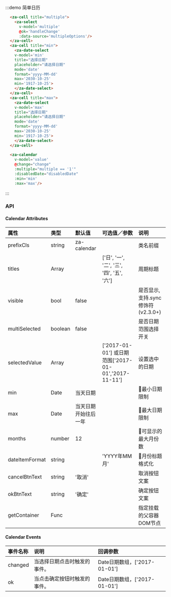 <script>
export default {
  data() {
    return {
      min: '2018-02-02',
      max: '2018-02-28',
      value: '2018-02-25',
      multiple: 0,
      multipleOptions: [
        { value: '1', label: "true" },
        { value: '0', label: "false" }
      ]
    }
  },
  methods: {
    change(date) {
      console.log(date);
    },
    handleChange(val) {
      this.multiple = !(this.multiple + 1) % 2;
    },
    disabledDate(date) {
      return false;
    }
  },
};
</script>

:::demo 简单日历
```html
  <za-cell title="multiple">
    <za-select
      v-model='multiple'
      @ok='handleChange'
      :data-source='multipleOptions'/>
  </za-cell>
  <za-cell title="min">
    <za-date-select
    v-model='min'
    title="选择日期"
    placeholder="请选择日期"
    mode='date'
    format='yyyy-MM-dd'
    max='2030-10-25'
    min='1917-10-25'>
    </za-date-select>
  </za-cell>
  <za-cell title="max">
    <za-date-select
    v-model='max'
    title="选择日期"
    placeholder="请选择日期"
    mode='date'
    format='yyyy-MM-dd'
    max='2030-10-25'
    min='1917-10-25'>
    </za-date-select>
  </za-cell>
  
  <za-calendar
    v-model='value'
    @change="change"
    :multiple="multiple == '1'"
    :disabledDate="disabledDate" 
    :min='min'
    :max='max'/>
```
:::

### API

#### Calendar Attributes

| 属性 | 类型 | 默认值 | 可选值／参数 | 说明 |
| :--- | :--- | :--- | :--- | :--- |
| prefixCls | string | za-calendar | | 类名前缀 |
| titles | Array | | ['日', '一', '二', '三', '四', '五', '六'] | 周期标题 |
| visible | bool | false | | 是否显示, 支持.sync 修饰符 (v2.3.0+) |
| multiSelected | boolean | false |  | 是否日期范围选择开关 |
| selectedValue | Array | | ['2017-01-01'] 或日期范围['2017-01-01','2017-11-11']  | 设置选中的日期 |
| min | Date | 当天日期 |  | 最小日期限制 |
| max | Date | 当天日期开始往后一年 |  | 最大日期限制 |
| months | number | 12 |  | 可显示的最大月份数 |
| dateItemFormat | string | | 'YYYY年MM月' | 月份标题格式化 |
| cancelBtnText | string | '取消' |  | 取消按钮文案 |
| okBtnText | string | '确定' |  | 确定按钮文案 |
| getContainer | Func |  |  | 指定挂载的父容器DOM节点 |

#### Calendar Events
| 事件名称 | 说明 | 回调参数 |
| :--- | :--- | :--- |
| changed | 当选择日期点击时触发的事件。| Date日期数组，['2017-01-01'] |
| ok | 当点击确定按钮时触发的事件。| Date日期数组，['2017-01-01'] |
